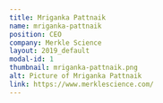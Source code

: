 ```yaml
---
title: Mriganka Pattnaik
name: mriganka-pattnaik
position: CEO
company: Merkle Science
layout: 2019_default
modal-id: 1
thumbnail: mriganka-pattnaik.png
alt: Picture of Mriganka Pattnaik
link: https://www.merklescience.com/
---
```

